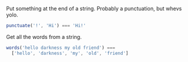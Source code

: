 Put something at the end of a string. Probably a punctuation, but whevs yolo.

 ```js
 punctuate('!', 'Hi') === 'Hi!'
 ```


Get all the words from a string.

 ```js
 words('hello darkness my old friend') ===
   ['hello', 'darkness', 'my', 'old', 'friend']
 ```